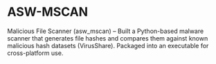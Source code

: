 # ASW-MSCAN
Malicious File Scanner (asw_mscan) – Built a Python-based malware scanner that generates file hashes and compares them against known malicious hash datasets (VirusShare). Packaged into an executable for cross-platform use.
